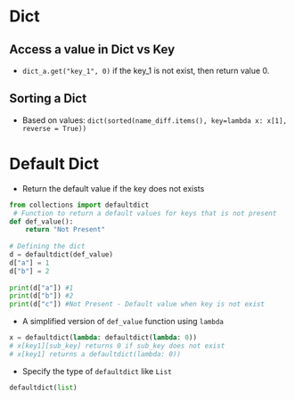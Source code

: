 # Dict
## Access a value in Dict vs Key
- `dict_a.get("key_1", 0)` if the key_1 is not exist, then return value 0.
## Sorting a Dict
- Based on values: `dict(sorted(name_diff.items(), key=lambda x: x[1], reverse = True))`

# Default Dict
- Return the default value if the key does not exists
```Python
from collections import defaultdict
 # Function to return a default values for keys that is not present
def def_value():
    return "Not Present"
      
# Defining the dict
d = defaultdict(def_value)
d["a"] = 1
d["b"] = 2
  
print(d["a"]) #1
print(d["b"]) #2
print(d["c"]) #Not Present - Default value when key is not exist
```
- A simplified version of `def_value` function using `lambda`
```Python
x = defaultdict(lambda: defaultdict(lambda: 0)) 
# x[key1][sub_key] returns 0 if sub_key does not exist
# x[key1] returns a defaultdict(lambda: 0))
```
- Specify the type of `defaultdict` like `List`
```Python
defaultdict(list)
```
